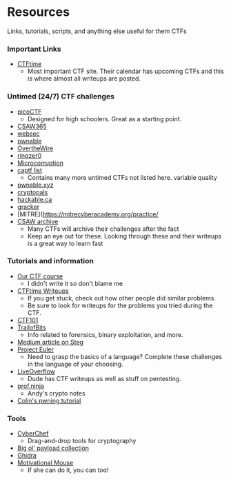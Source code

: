 # Resources
Links, tutorials, scripts, and anything else useful for them CTFs

### Important Links
* [CTFtime](https://ctftime.org/)
  * Most important CTF site. Their calendar has upcoming CTFs and this is where almost all writeups are posted.

### Untimed (24/7) CTF challenges
* [picoCTF](https://picoctf.com/)
  * Designed for high schoolers. Great as a starting point.
* [CSAW365](https://365.csaw.io/challenges)
* [websec](https://websec.fr/)
* [pwnable](https://pwnable.kr/)
* [OvertheWire](http://overthewire.org/wargames/)
* [ringzer0](https://ringzer0ctf.com/challenges)
* [Microcorruption](https://microcorruption.com/login)
* [captf list](https://www.captf.com/practice-ctf/)
  * Contains many more untimed CTFs not listed here. variable quality
* [pwnable.xyz](https://pwnable.xyz/)
* [cryptopals](https://cryptopals.com/)
* [hackable.ca](https://hackable.ca/)
* [gracker](http://gracker.org/)
* [MITRE](https://mitrecyberacademy.org/practice/
* [CSAW archive](https://github.com/osirislab/CSAW-CTF-2018-Quals)
  * Many CTFs will archive their challenges after the fact
  * Keep an eye out for these. Looking through these and their writeups is a great way to learn fast

### Tutorials and information
* [Our CTF course](https://zelinsky.github.io/CTF-Course/)
  * I didn't write it so don't blame me
* [CTFtime Writeups](https://ctftime.org/writeups)
  * If you get stuck, check out how other people did similar problems.
  * Be sure to look for writeups for the problems you tried during the CTF.
* [CTF101](https://ctf101.org/)
* [TrailofBits](https://trailofbits.github.io/ctf/intro/)
  * Info related to forensics, binary exploitation, and more.
* [Medium article on Steg](https://medium.com/@FourOctets/ctf-tidbits-part-1-steganography-ea76cc526b40)
* [Project Euler](https://projecteuler.net/archives)
  * Need to grasp the basics of a language? Complete these challenges in the language of your choosing.
* [LiveOverflow](https://liveoverflow.com/)
  * Dude has CTF writeups as well as stuff on pentesting.
* [prof.ninja](https://crypto.prof.ninja/)
  * Andy's crypto notes
* [Colin's pwning tutorial](https://github.com/blue-hens/beginner_guide_to_pwn)

### Tools
* [CyberChef](https://gchq.github.io/CyberChef/)
  * Drag-and-drop tools for cryptography
* [Big ol' payload collection](https://github.com/swisskyrepo/PayloadsAllTheThings)
* [Ghidra](https://ghidra-sre.org/)
* [Motivational Mouse](https://d6d2h4gfvy8t8.cloudfront.net/7110360-orig.jpg)
  * If she can do it, you can too!
